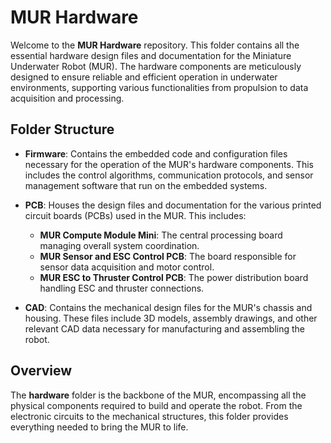 # MUR Hardware

Welcome to the **MUR Hardware** repository. This folder contains all the essential hardware design files and documentation for the Miniature Underwater Robot (MUR). The hardware components are meticulously designed to ensure reliable and efficient operation in underwater environments, supporting various functionalities from propulsion to data acquisition and processing.

## Folder Structure

- **Firmware**: Contains the embedded code and configuration files necessary for the operation of the MUR's hardware components. This includes the control algorithms, communication protocols, and sensor management software that run on the embedded systems.

- **PCB**: Houses the design files and documentation for the various printed circuit boards (PCBs) used in the MUR. This includes:
  - **MUR Compute Module Mini**: The central processing board managing overall system coordination.
  - **MUR Sensor and ESC Control PCB**: The board responsible for sensor data acquisition and motor control.
  - **MUR ESC to Thruster Control PCB**: The power distribution board handling ESC and thruster connections.

- **CAD**: Contains the mechanical design files for the MUR's chassis and housing. These files include 3D models, assembly drawings, and other relevant CAD data necessary for manufacturing and assembling the robot.

## Overview

The **hardware** folder is the backbone of the MUR, encompassing all the physical components required to build and operate the robot. From the electronic circuits to the mechanical structures, this folder provides everything needed to bring the MUR to life.